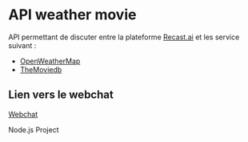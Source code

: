 # API weather movie

API permettant de discuter entre la plateforme [Recast.ai](https://recast.ai/) et les service suivant :
* [OpenWeatherMap](https://openweathermap.org/)
* [TheMoviedb](https://www.themoviedb.org/)

## Lien vers le webchat

[Webchat](https://millasdur.github.io/)

Node.js Project
